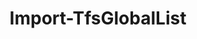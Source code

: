 ﻿---
title: Import-TfsGlobalList
breadcrumbs: [ "GlobalList" ]
parent: "GlobalList"
description: "Imports one or more Global Lists from an XML document "
remarks: "This cmdletsimports an XML containing one or more global lists and their respective items, in the same format used by witadmin. It is functionally equivalent to \"witadmin importgloballist\" "
parameterSets: 
  "_All_": [ Collection, Force, InputObject ] 
  "__AllParameterSets":  
    InputObject: 
      type: "object"  
      required: true  
    Collection: 
      type: "object"  
    Force: 
      type: "SwitchParameter" 
parameters: 
  - name: "InputObject" 
    description: "XML document object containing one or more global list definitions. " 
    required: true 
    globbing: false 
    pipelineInput: "true (ByValue)" 
    type: "object" 
    aliases: [ Xml ] 
  - name: "Xml" 
    description: "XML document object containing one or more global list definitions. This is an alias of the InputObject parameter." 
    required: true 
    globbing: false 
    pipelineInput: "true (ByValue)" 
    type: "object" 
    aliases: [ Xml ] 
  - name: "Force" 
    description: "Allows the cmdlet to import a global list that already exists. " 
    globbing: false 
    type: "SwitchParameter" 
    defaultValue: "False" 
  - name: "Collection" 
    description: "Specifies the URL to the Team Project Collection or Azure DevOps Organization to connect to, a TfsTeamProjectCollection object (Windows PowerShell only), or a VssConnection object. You can also connect to an Azure DevOps Services organizations by simply providing its name instead of the full URL. For more details, see the Get-TfsTeamProjectCollection cmdlet. When omitted, it defaults to the connection set by Connect-TfsTeamProjectCollection (if any). " 
    globbing: false 
    type: "object"
inputs: 
  - type: "System.Object" 
    description: "XML document object containing one or more global list definitions. "
outputs: 
notes: 
relatedLinks: 
  - text: "Online Version:" 
    uri: "https://tfscmdlets.dev/docs/cmdlets/GlobalList/Import-TfsGlobalList"
aliases: 
examples: 
  - title: "----------  EXAMPLE 1  ----------" 
    code: "PS> Get-Content gl.xml | Import-GlobalList" 
    remarks: "Imports the contents of an XML document called gl.xml to the current project collection"
---
